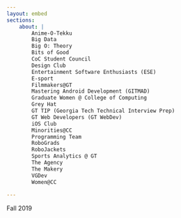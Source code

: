 ```yaml
---
layout: embed
sections:
    about: |
        Anime-O-Tekku
        Big Data
        Big O: Theory
        Bits of Good
        CoC Student Council
        Design Club
        Entertainment Software Enthusiasts (ESE)
        E-sport
        Filmmakers@GT
        Mastering Android Development (GITMAD)
        Graduate Women @ College of Computing
        Grey Hat
        GT TIP (Georgia Tech Technical Interview Prep)
        GT Web Developers (GT WebDev)
        iOS Club
        Minorities@CC
        Programming Team
        RoboGrads 
        RoboJackets
        Sports Analytics @ GT
        The Agency
        The Makery
        VGDev
        Women@CC
      
---
```


Fall 2019